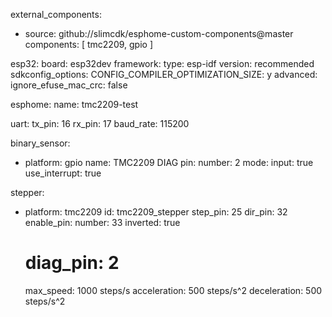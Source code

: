 external_components:
  - source: github://slimcdk/esphome-custom-components@master
    components: [ tmc2209, gpio ]

esp32:
  board: esp32dev
  framework:
    type: esp-idf
    version: recommended
    sdkconfig_options:
      CONFIG_COMPILER_OPTIMIZATION_SIZE: y
    advanced:
      ignore_efuse_mac_crc: false

esphome:
  name: tmc2209-test

uart:
  tx_pin: 16
  rx_pin: 17
  baud_rate: 115200

binary_sensor:
  - platform: gpio
    name: TMC2209 DIAG
    pin:
      number: 2
      mode:
        input: true
    use_interrupt: true

stepper:
  - platform: tmc2209
    id: tmc2209_stepper
    step_pin: 25
    dir_pin: 32
    enable_pin:
      number: 33
      inverted: true
    # diag_pin: 2
    max_speed: 1000 steps/s
    acceleration: 500 steps/s^2
    deceleration: 500 steps/s^2
